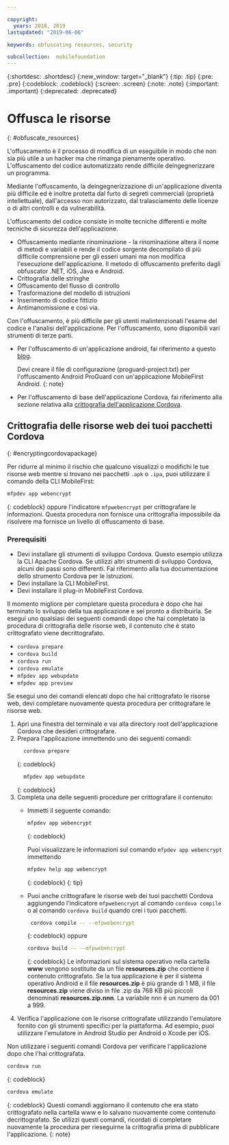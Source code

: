 ```yaml
---

copyright:
  years: 2018, 2019
lastupdated: "2019-06-06"

keywords: obfuscating resources, security

subcollection:  mobilefoundation
---
```


{:shortdesc: .shortdesc}
{:new_window: target="_blank"}
{:tip: .tip}
{:pre: .pre}
{:codeblock: .codeblock}
{:screen: .screen}
{:note: .note}
{:important: .important}
{:deprecated: .deprecated}

# Offusca le risorse
{: #obfuscate_resources}

L'offuscamento è il processo di modifica di un eseguibile in modo che non sia più utile a un hacker ma che rimanga pienamente operativo. L'offuscamento del codice automatizzato rende difficile deingegnerizzare un programma.

Mediante l'offuscamento, la deingegnerizzazione di un'applicazione diventa più difficile ed è inoltre protetta dal furto di segreti commerciali (proprietà intellettuale), dall'accesso non autorizzato, dal tralasciamento delle licenze o di altri controlli e da vulnerabilità.

L'offuscamento del codice consiste in molte tecniche differenti e molte tecniche di sicurezza dell'applicazione.

* Offuscamento mediante rinominazione - la rinominazione altera il nome di metodi e variabili e rende il codice sorgente decompilato di più difficile comprensione per gli esseri umani ma non modifica l'esecuzione dell'applicazione. Il metodo di offuscamento preferito dagli obfuscator .NET, iOS, Java e Android.
* Crittografia delle stringhe
* Offuscamento del flusso di controllo
* Trasformazione del modello di istruzioni
* Inserimento di codice fittizio
* Antimanomissione e così via.

Con l'offuscamento, è più difficile per gli utenti malintenzionati l'esame del codice e l'analisi dell'applicazione. Per l'offuscamento, sono disponibili vari strumenti di terze parti.

* Per l'offuscamento di un'applicazione android, fai riferimento a questo [blog](https://mobilefirstplatform.ibmcloud.com/blog/2016/09/19/mfp-80-obfuscating-android-code-with-proguard/).

  Devi creare il file di configurazione (proguard-project.txt) per l'offuscamento Android ProGuard con un'applicazione MobileFirst Android.
  {: note}

* Per l'offuscamento di base dell'applicazione Cordova, fai riferimento alla sezione relativa alla [crittografia dell'applicazione Cordova](#encryptingcordovapackage).

## Crittografia delle risorse web dei tuoi pacchetti Cordova
{: #encryptingcordovapackage}

Per ridurre al minimo il rischio che qualcuno visualizzi o modifichi le tue risorse web mentre si trovano nei pacchetti `.apk` o `.ipa`, puoi utilizzare il comando della CLI MobileFirst:
```bash
mfpdev app webencrypt
```
{: codeblock}
oppure l'indicatore `mfpwebencrypt` per crittografare le informazioni. Questa procedura non fornisce una crittografia impossibile da risolvere ma fornisce un livello di offuscamento di base.

### Prerequisiti

* Devi installare gli strumenti di sviluppo Cordova. Questo esempio utilizza la CLI Apache Cordova. Se utilizzi altri strumenti di sviluppo Cordova, alcuni dei passi sono differenti. Fai riferimento alla tua documentazione dello strumento Cordova per le istruzioni.
* Devi installare la CLI MobileFirst.
* Devi installare il plug-in MobileFirst Cordova.

Il momento migliore per completare questa procedura è dopo che hai terminato lo sviluppo della tua applicazione e sei pronto a distribuirla. Se esegui uno qualsiasi dei seguenti comandi dopo che hai completato la procedura di crittografia delle risorse web, il contenuto che è stato crittografato viene decrittografato.

* `cordova prepare`
* `cordova build`
* `cordova run`
* `cordova emulate`
* `mfpdev app webupdate
`
* `mfpdev app preview`

Se esegui uno dei comandi elencati dopo che hai crittografato le risorse web, devi completare nuovamente questa procedura per crittografare le risorse web.

1. Apri una finestra del terminale e vai alla directory root dell'applicazione Cordova che desideri crittografare.
2. Prepara l'applicazione immettendo uno dei seguenti comandi:
    ```bash
      cordova prepare
    ```
    {: codeblock}
    ```bash
      mfpdev app webupdate
    ```
    {: codeblock}
3. Completa una delle seguenti procedure per crittografare il contenuto:
    * Immetti il seguente comando:
      ```bash
      mfpdev app webencrypt
      ```
      {: codeblock}

      Puoi visualizzare le informazioni sul comando `mfpdev app webencrypt` immettendo 
      ```bash
      mfpdev help app webencrypt
      ```
      {: codeblock}
      {: tip}

    * Puoi anche crittografare le risorse web dei tuoi pacchetti Cordova aggiungendo l'indicatore `mfpwebencrypt` al comando `cordova compile` o al comando `cordova build` quando crei i tuoi pacchetti.
        ```bash
         cordova compile -- --mfpwebencrypt
         ```
         {: codeblock}
         oppure
         ```bash
         cordova build -- --mfpwebencrypt
         ```
         {: codeblock}
         Le informazioni sul sistema operativo nella cartella **www** vengono sostituite da un file **resources.zip** che contiene il contenuto crittografato.
         Se la tua applicazione è per il sistema operativo Android e il file **resources.zip** è più grande di 1 MB, il file **resources.zip** viene diviso in file .zip da 768 KB più piccoli denominati **resources.zip.nnn**. La variabile nnn è un numero da 001 a 999.
4. Verifica l'applicazione con le risorse crittografate utilizzando l'emulatore fornito con gli strumenti specifici per la piattaforma. Ad esempio, puoi utilizzare l'emulatore in Android Studio per Android o Xcode per iOS.

Non utilizzare i seguenti comandi Cordova per verificare l'applicazione dopo che l'hai crittografata.
```bash
cordova run
```
{: codeblock}
```bash
cordova emulate
```
{: codeblock}
Questi comandi aggiornano il contenuto che era stato crittografato nella cartella www e lo salvano nuovamente come contenuto decrittografato. Se utilizzi questi comandi, ricordati di completare nuovamente la procedura per rieseguirne la crittografia prima di pubblicare l'applicazione.
{: note}
